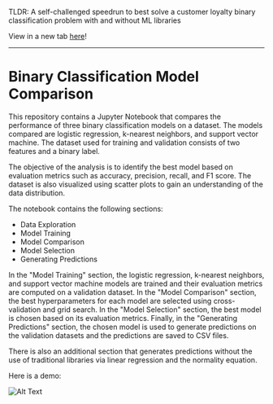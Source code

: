 TLDR: A self-challenged speedrun to best solve a customer loyalty binary classification problem with and without ML libraries

View in a new tab [here](https://htmlpreview.github.io/?https://github.com/harishasan001/loyalty-classification/blob/main/loyalty-classification.html)!

------

# Binary Classification Model Comparison
This repository contains a Jupyter Notebook that compares the performance of three binary classification models on a dataset. The models compared are logistic regression, k-nearest neighbors, and support vector machine. The dataset used for training and validation consists of two features and a binary label.

The objective of the analysis is to identify the best model based on evaluation metrics such as accuracy, precision, recall, and F1 score. The dataset is also visualized using scatter plots to gain an understanding of the data distribution.

The notebook contains the following sections:

- Data Exploration
- Model Training
- Model Comparison
- Model Selection
- Generating Predictions

In the "Model Training" section, the logistic regression, k-nearest neighbors, and support vector machine models are trained and their evaluation metrics are computed on a validation dataset. In the "Model Comparison" section, the best hyperparameters for each model are selected using cross-validation and grid search. In the "Model Selection" section, the best model is chosen based on its evaluation metrics. Finally, in the "Generating Predictions" section, the chosen model is used to generate predictions on the validation datasets and the predictions are saved to CSV files.

There is also an additional section that generates predictions without the use of traditional libraries via linear regression and the normality equation.

Here is a demo:

![Alt Text](https://github.com/harishasan001/loyalty-classification/blob/main/loyalty%20classification%20scroll.gif)
